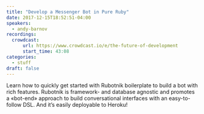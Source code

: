 ```yaml
---
title: "Develop a Messenger Bot in Pure Ruby"
date: 2017-12-15T18:52:51-04:00
speakers:
  - andy-barnov
recordings:
  crowdcast:
      url: https://www.crowdcast.io/e/the-future-of-development
      start_time: 43:08
categories:
  - stuff
draft: false
---
```


Learn how to quickly get started with Rubotnik boilerplate to build a bot with rich features. Rubotnik is framework- and database agnostic and promotes a «bot-end» approach to build conversational interfaces with an easy-to-follow DSL. And it’s easily deployable to Heroku!
